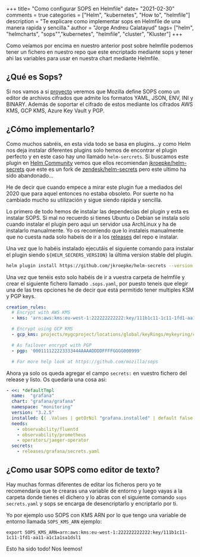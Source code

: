 +++
title= "Como configurar SOPS en Helmfile"
date= "2021-02-30"
comments = true
categories = ["Helm", "kubernetes", "How to", "helmfile"]
description = "Te explicare como implementar sops en Helmfile de una manera rapida y sencilla."
author = "Jorge Andreu Calatayud"
tags= ["helm", "helmcharts", "sops"","kubernetes", "helmfile", "cluster", "Kluster"]
+++

Como veíamos por encima en nuestro anterior post sobre helmfile podemos tener un fichero en nuestro repo que este encriptado mediante sops y tener ahi las variables para usar en nuestra chart mediante Helmfile.

## ¿Qué es Sops?
Si nos vamos a si [proyecto](https://github.com/mozilla/sops) veremos que Mozilla define SOPS como un editor de archivos cifrados que admite los formatos YAML, JSON, ENV, INI y BINARY. Además de soportar el cifrado de estos mediante los cifrados AWS KMS, GCP KMS, Azure Key Vault y PGP. 

## ¿Cómo implementarlo?

Como muchos sabréis, en esta vida todo se basa en plugins...y como Helm nos deja instalar diferentes plugins solo hemos de encontrar el plugin perfecto y en este caso hay uno llamado `helm-sercrets`. Si buscamos este plugin en [Helm Community](https://helm.sh/docs/community/related/#helm-plugins) vemos que ellos recomiendan  [jkroepke/helm-secrets](https://github.com/jkroepke/helm-secrets) que este es un fork de [zendesk/helm-secrets](https://github.com/zendesk/helm-secrets) pero este ultimo ha sido abandonado...

He de decir que cuando empece a mirar este plugin fue a mediados del 2020 que para aquel entonces no estaba obsoleto. Por suerte no ha cambiado mucho su utilización y sigue siendo rápida y sencilla.

Lo primero de todo hemos de instalar las dependecias del plugin y esta es instalar SOPS. Si mal no recuerdo si tienes Ubuntu o Debian se instala solo cuando instalar el plugin pero aqui un servidor usa ArchLinux y ha de instalarlo manualmente. Yo os recomiendo que lo instaleis manualmente que no cuesta nada solo habeis de ir a los [releases](https://github.com/mozilla/sops/releases) del repo e instalar.

Una vez que lo habéis instalado ejecutáis el siguiente comando para instalar el plugin siendo `${HELM_SECRERS_VERSION}` la última version stable del plugin.
```bash
helm plugin install https://github.com/jkroepke/helm-secrets --version ${HELM_SECRERS_VERSION}
```

Una vez que tenéis esto solo habéis de ir a vuestra carpeta de helmfile y crear el siguiente fichero llamado `.sops.yaml`, por puesto teneis que elegir una de las tres opciones he de decir que está permitido tener multiples KSM y PGP keys.

```yaml
creation_rules:
  # Encrypt with AWS KMS
  - kms: 'arn:aws:kms:eu-west-1:222222222222:key/111b1c11-1c11-1fd1-aa11-a1c1a1sa1dsl1'

  # Encrypt using GCP KMS
  - gcp_kms: projects/mygcproject/locations/global/keyRings/mykeyring/cryptoKeys/thekey

  # As failover encrypt with PGP
  - pgp: '000111122223333444AAAADDDDFFFFGGGG000999'

  # For more help look at https://github.com/mozilla/sops
```

Ahora ya solo os queda agregar el campo `secrets:` en vuestro fichero del release y listo. Os quedaría una cosa asi:

```yaml
- <<: *defaultTmpl
  name:  "grafana"
  chart: "grafana/grafana"
  namespace: "monitoring"
  version: "3.2.5"
  installed: {{ .Values | getOrNil "grafana.installed" | default false }}
  needs: 
    - observability/fluentd
    - observability/prometheus
    - operators/jaeger-operator
  secrets:
    - releases/grafana/secrets.yaml
```

## ¿Como usar SOPS como editor de texto?
Hay muchas formas diferentes de editar los ficheros pero yo te recomendaría que te crearas una variable de entorno y luego vayas a la carpeta donde tienes el dichero y lo abras con el siguiente comando `sops secrets.yaml` y sops se encarga de desencriptarlo y encriptarlo por ti.

Yo por ejemplo uso SOPS con KMS ARN por lo que tengo una variable de entorno llamada `SOPS_KMS_ARN` ejemplo:

```
export SOPS_KMS_ARN=arn:aws:kms:eu-west-1:222222222222:key/111b1c11-1c11-1fd1-aa11-a1c1a1sa1dsl1
``` 


Esto ha sido todo! Nos leemos!